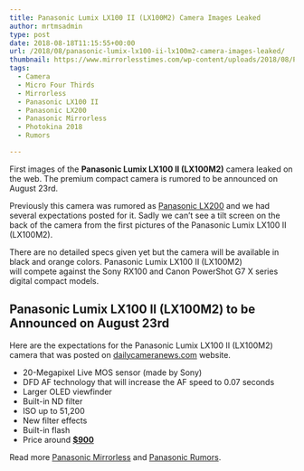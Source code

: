 ```yaml
---
title: Panasonic Lumix LX100 II (LX100M2) Camera Images Leaked
author: mrtmsadmin
type: post
date: 2018-08-18T11:15:55+00:00
url: /2018/08/panasonic-lumix-lx100-ii-lx100m2-camera-images-leaked/
thumbnail: https://www.mirrorlesstimes.com/wp-content/uploads/2018/08/Panasonic-LX100II-LX100M2.jpg
tags:
  - Camera
  - Micro Four Thirds
  - Mirrorless
  - Panasonic LX100 II
  - Panasonic LX200
  - Panasonic Mirrorless
  - Photokina 2018
  - Rumors

---
```

First images of the **Panasonic Lumix LX100 II (LX100M2)** camera leaked on the web. The premium compact camera is rumored to be announced on August 23rd.

Previously this camera was rumored as <a href="https://www.dailycameranews.com/tag/panasonic-lx200/" target="_blank" rel="noopener">Panasonic LX200</a> and we had several expectations posted for it. Sadly we can&#8217;t see a tilt screen on the back of the camera from the first pictures of the Panasonic Lumix LX100 II (LX100M2).

There are no detailed specs given yet but the camera will be available in black and orange colors. Panasonic Lumix LX100 II (LX100M2) will compete against the Sony RX100 and Canon PowerShot G7 X series digital compact models.<!--more-->

## Panasonic Lumix LX100 II (LX100M2) to be Announced on August 23rd

Here are the expectations for the Panasonic Lumix LX100 II (LX100M2) camera that was posted on <a href="https://www.dailycameranews.com/2018/08/panasonic-lumix-lx100-ii-lx100m2-to-be-announced-on-august-23rd/" target="_blank" rel="noopener">dailycameranews.com</a> website.

  * 20-Megapixel Live MOS sensor (made by Sony)
  * DFD AF technology that will increase the AF speed to 0.07 seconds
  * Larger OLED viewfinder
  * Built-in ND filter
  * ISO up to 51,200
  * New filter effects
  * Built-in flash
  * Price around **<a href="http://www.amazon.com/Panasonic-Compact-System-Camera-Integrated/dp/B00GORMJTI/?tag=daicamnew-20" target="_blank" rel="nofollow noopener noreferrer" data-amzn-asin="B00GORMJTI">$900</a>**

Read more [Panasonic Mirrorless][1] and [Panasonic Rumors][2].

 [1]: https://www.mirrorlesstimes.com/tag/panasonic-mirrorless "Panasonic Mirrorless News"
 [2]: https://www.dailycameranews.com/tag/panasonic-rumors/